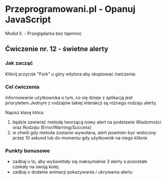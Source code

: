 # Przeprogramowani.pl - Opanuj JavaScript

Moduł II. - Przeglądarka bez tajemnic

## Ćwiczenie nr. 12 - świetne alerty

### Jak zacząć

Kliknij przycisk "Fork" u góry edytora aby skopiować ćwiczenie.

### Cel ćwiczenia

Informowanie użytkownika o tym, co się dzieje z aplikacją jest priorytetem.Jednym z rodzajów takiej interakcji są różnego rodzaju alerty.

Napisz klasę która:
1. będzie zawierać metodę tworzącą nowy alert na podstawie Wiadomości oraz Rodzaju (Error/Warning/Success)
2. w chwili gdy metoda zostanie wywołana, alert powinien być widoczny przez 10 sekund lub do momentu gdy użytkownik na niego kliknie

### Punkty bonusowe

- zadbaj o to, aby wyświetlały się maksymalnie 3 alerty a pozostałe czekały na swoją kolej.
- zadbaj o dodanie animacji pokazywania / ukrywania alertu
